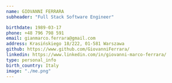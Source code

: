 ```yaml
---
name: GIOVANNI FERRARA
subheader: "Full Stack Software Engineer"

birthdate: 1989-03-17
phone: +48 796 798 591
email: gianmarco.ferrara@gmail.com
address: Krasińskiego 18/222, 01-581 Warszawa
github: https://www.github.com/GiovanniFerrara/
linkedin: https://www.linkedin.com/in/giovanni-marco-ferrara/
type: personal_info
birth_country: Italy
image: "./me.png"
---
```

